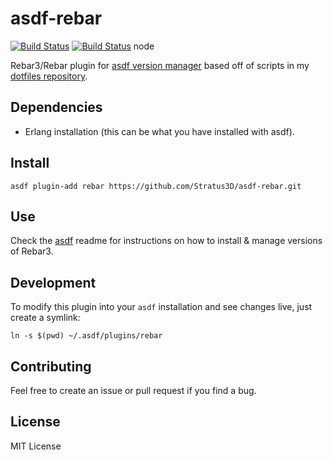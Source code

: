 # asdf-rebar

[![Build Status](https://travis-ci.org/Stratus3D/asdf-rebar.svg?branch=master)](https://travis-ci.org/Stratus3D/asdf-rebar)
[![Build Status](https://github.com/Stratus3D/asdf-rebar/actions/workflows/workflow.yml/badge.svg)](https://github.com/Stratus3D/asdf-rebar/actions/workflows/workflow.yml)
node

Rebar3/Rebar plugin for [asdf version manager](https://github.com/HashNuke/asdf) based off of scripts in my [dotfiles repository](https://github.com/Stratus3D/dotfiles).

## Dependencies

* Erlang installation (this can be what you have installed with asdf).

## Install

```
asdf plugin-add rebar https://github.com/Stratus3D/asdf-rebar.git
```

## Use

Check the [asdf](https://github.com/HashNuke/asdf) readme for instructions on how to install & manage versions of Rebar3.

## Development

To modify this plugin into your `asdf` installation and see changes live, just create a symlink:

```
ln -s $(pwd) ~/.asdf/plugins/rebar
```

## Contributing

Feel free to create an issue or pull request if you find a bug.

## License

MIT License
